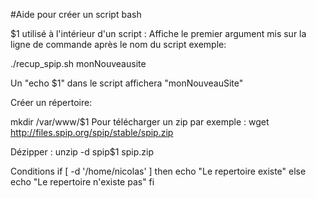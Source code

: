 #Aide pour créer un script bash

$1 utilisé à l'intérieur d'un script : Affiche le premier argument mis sur la ligne de commande après le nom du script exemple:

./recup_spip.sh monNouveausite

Un "echo $1" dans le script affichera "monNouveauSite"

Créer un répertoire:

mkdir /var/www/$1 Pour télécharger un zip par exemple : wget http://files.spip.org/spip/stable/spip.zip

Dézipper : unzip -d spip$1 spip.zip

Conditions
if [ -d '/home/nicolas' ]
then
    echo "Le repertoire existe"
else
    echo "Le repertoire n'existe pas"
fi
